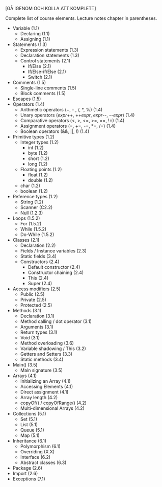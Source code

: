 [GÅ IGENOM OCH KOLLA ATT KOMPLETT]

Complete list of course elements. Lecture notes chapter in parentheses.
* Variable (1.1)
    * Declaring (1.1)
    * Assigning (1.1)
* Statements (1.3)
    * Expression statements (1.3)
    * Declaration statements (1.3)
    * Control statements (2.1)
        * If/Else (2.1)
        * If/Else-if/Else (2.1)
        * Switch (2.1)
* Comments (1.5)
    * Single-line comments (1.5)
    * Block comments (1.5)
* Escapes (1.5)
* Operators (1.4)
    * Arithmetic operators (+, - , /, *, %) (1.4)
    * Unary operators (<i>expr</i>++, ++<i>expr</i>, <i>expr</i>--, --<i>expr</i>) (1.4)
    * Comparative operators (<, >, <=, >=, ==, !=) (1.4)
    * Assignment operators (=, +=, -=, *=, /=) (1.4)
    * Boolean operators (&&, ||, !) (1.4)
* Primitive types (1.2)
    * Integer types (1.2)
        * int (1.2)
        * byte (1.2)
        * short (1.2)
        * long (1.2)
    * Floating points (1.2)
        * float (1.2)
        * double (1.2)
    * char (1.2)
    * boolean (1.2)
* Reference types (1.2)
    * String (1.2)
    * Scanner (C2.2)
    * Null (1.2.3)
* Loops (1.5.2)
    * For (1.5.2)
    * While (1.5.2)
    * Do-While (1.5.2)
* Classes (2.1)
    * Declaration (2.2)
    * Fields / Instance variables (2.3)
    * Static fields (3.4)
    * Constructors (2.4)
        * Default constructor (2.4)
        * Constructor chaining (2.4)
        * This (2.4)
        * Super (2.4)
* Access modifiers (2.5)
    * Public (2.5)
    * Private (2.5)
    * Protected (2.5)
* Methods (3.1)
    * Declaration (3.1)
    * Method calling / dot operator (3.1)
    * Arguments (3.1)
    * Return types (3.1)
    * Void (3.1)
    * Method overloading (3.6)
    * Variable shadowing / This (3.2)
    * Getters and Setters (3.3)
    * Static methods (3.4)
* Main() (3.5)
    * Main signature (3.5)
* Arrays (4.1)
    * Initializing an Array (4.1)
    * Accessing Elements (4.1)
    * Direct assignment (4.1)
    * Array length (4.2)
    * copyOf() / copyOfRange() (4.2)
    * Multi-dimensional Arrays (4.2)
* Collections (5.1)
    * Set (5.1)
    * List (5.1)
    * Queue (5.1)
    * Map (5.1)
* Inheritance (6.1)
    * Polymorphism (6.1)
    * Overriding (X.X)
    * Interface (6.2)
    * Abstract classes (6.3)
* Package (2.6)
* Import (2.6)
* Exceptions (7.1)
